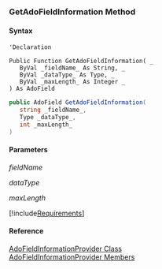 ﻿### GetAdoFieldInformation Method

#### Syntax

```vbnet
'Declaration

Public Function GetAdoFieldInformation( _
   ByVal _fieldName_ As String, _
   ByVal _dataType_ As Type, _
   ByVal _maxLength_ As Integer _
) As AdoField
```

```csharp
public AdoField GetAdoFieldInformation( 
   string _fieldName_,
   Type _dataType_,
   int _maxLength_
)
```

#### Parameters

_fieldName_

_dataType_

_maxLength_

[!include[Requirements](../partials/requirements.md)]

#### Reference

[AdoFieldInformationProvider Class](FChoice.Foundation.Clarify.Compatibility~FChoice.Foundation.Clarify.Compatibility.AdoFieldInformationProvider.md)  
[AdoFieldInformationProvider Members](FChoice.Foundation.Clarify.Compatibility~FChoice.Foundation.Clarify.Compatibility.AdoFieldInformationProvider_members.md)